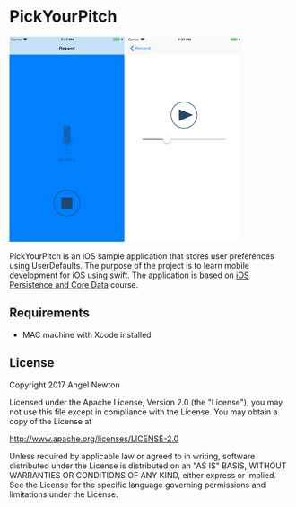 # PickYourPitch


![Scheme](/screenshots/SimulatorScreenShot-iPhone8Plus-2017-11-29at19.37.46.png)
![Scheme](/screenshots/SimulatorScreenShot-iPhone8Plus-2017-11-29at19.37.54.png)


PickYourPitch is an iOS sample application that stores user preferences using UserDefaults.
The purpose of the project is to learn mobile development for iOS using swift.
The application is based on [iOS Persistence and Core Data](https://www.udacity.com/course/ios-persistence-and-core-data--ud325) course.


## Requirements
- MAC machine with Xcode installed



## License

Copyright 2017 Angel Newton

Licensed under the Apache License, Version 2.0 (the "License"); you may not use this file except in compliance with the License. You may obtain a copy of the License at

http://www.apache.org/licenses/LICENSE-2.0

Unless required by applicable law or agreed to in writing, software distributed under the License is distributed on an "AS IS" BASIS, WITHOUT WARRANTIES OR CONDITIONS OF ANY KIND, either express or implied. See the License for the specific language governing permissions and limitations under the License.

